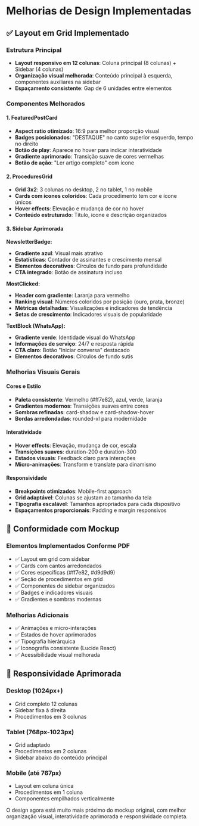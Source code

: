 # Melhorias de Design Implementadas

## ✅ Layout em Grid Implementado

### Estrutura Principal
- **Layout responsivo em 12 colunas**: Coluna principal (8 colunas) + Sidebar (4 colunas)
- **Organização visual melhorada**: Conteúdo principal à esquerda, componentes auxiliares na sidebar
- **Espaçamento consistente**: Gap de 6 unidades entre elementos

### Componentes Melhorados

#### 1. FeaturedPostCard
- **Aspect ratio otimizado**: 16:9 para melhor proporção visual
- **Badges posicionados**: "DESTAQUE" no canto superior esquerdo, tempo no direito
- **Botão de play**: Aparece no hover para indicar interatividade
- **Gradiente aprimorado**: Transição suave de cores vermelhas
- **Botão de ação**: "Ler artigo completo" com ícone

#### 2. ProceduresGrid
- **Grid 3x2**: 3 colunas no desktop, 2 no tablet, 1 no mobile
- **Cards com ícones coloridos**: Cada procedimento tem cor e ícone únicos
- **Hover effects**: Elevação e mudança de cor no hover
- **Conteúdo estruturado**: Título, ícone e descrição organizados

#### 3. Sidebar Aprimorada

**NewsletterBadge:**
- **Gradiente azul**: Visual mais atrativo
- **Estatísticas**: Contador de assinantes e crescimento mensal
- **Elementos decorativos**: Círculos de fundo para profundidade
- **CTA integrado**: Botão de assinatura incluso

**MostClicked:**
- **Header com gradiente**: Laranja para vermelho
- **Ranking visual**: Números coloridos por posição (ouro, prata, bronze)
- **Métricas detalhadas**: Visualizações e indicadores de tendência
- **Setas de crescimento**: Indicadores visuais de popularidade

**TextBlock (WhatsApp):**
- **Gradiente verde**: Identidade visual do WhatsApp
- **Informações de serviço**: 24/7 e resposta rápida
- **CTA claro**: Botão "Iniciar conversa" destacado
- **Elementos decorativos**: Círculos de fundo sutis

### Melhorias Visuais Gerais

#### Cores e Estilo
- **Paleta consistente**: Vermelho (#ff7e82), azul, verde, laranja
- **Gradientes modernos**: Transições suaves entre cores
- **Sombras refinadas**: card-shadow e card-shadow-hover
- **Bordas arredondadas**: rounded-xl para modernidade

#### Interatividade
- **Hover effects**: Elevação, mudança de cor, escala
- **Transições suaves**: duration-200 e duration-300
- **Estados visuais**: Feedback claro para interações
- **Micro-animações**: Transform e translate para dinamismo

#### Responsividade
- **Breakpoints otimizados**: Mobile-first approach
- **Grid adaptável**: Colunas se ajustam ao tamanho da tela
- **Tipografia escalável**: Tamanhos apropriados para cada dispositivo
- **Espaçamentos proporcionais**: Padding e margin responsivos

## 🎯 Conformidade com Mockup

### Elementos Implementados Conforme PDF
- ✅ Layout em grid com sidebar
- ✅ Cards com cantos arredondados
- ✅ Cores específicas (#ff7e82, #d9d9d9)
- ✅ Seção de procedimentos em grid
- ✅ Componentes de sidebar organizados
- ✅ Badges e indicadores visuais
- ✅ Gradientes e sombras modernas

### Melhorias Adicionais
- ✅ Animações e micro-interações
- ✅ Estados de hover aprimorados
- ✅ Tipografia hierárquica
- ✅ Iconografia consistente (Lucide React)
- ✅ Acessibilidade visual melhorada

## 📱 Responsividade Aprimorada

### Desktop (1024px+)
- Grid completo 12 colunas
- Sidebar fixa à direita
- Procedimentos em 3 colunas

### Tablet (768px-1023px)
- Grid adaptado
- Procedimentos em 2 colunas
- Sidebar abaixo do conteúdo principal

### Mobile (até 767px)
- Layout em coluna única
- Procedimentos em 1 coluna
- Componentes empilhados verticalmente

O design agora está muito mais próximo do mockup original, com melhor organização visual, interatividade aprimorada e responsividade completa.
